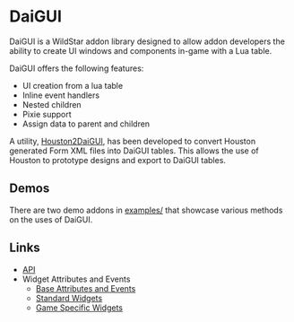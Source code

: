 DaiGUI
======

DaiGUI is a WildStar addon library designed to allow addon developers the ability to create UI windows and components in-game with a Lua table.

DaiGUI offers the following features:
* UI creation from a lua table
* Inline event handlers
* Nested children
* Pixie support
* Assign data to parent and children

A utility, [Houston2DaiGUI](https://github.com/daihenka/Houston2DaiGUI), has been developed to convert Houston generated Form XML files into DaiGUI tables.  This allows the use of Houston to prototype designs and export to DaiGUI tables.

## Demos

There are two demo addons in [examples/](examples/) that showcase various methods on the uses of DaiGUI.

## Links
* [API](wiki/API)
* Widget Attributes and Events
  * [Base Attributes and Events](wiki/Base-Attributes-and-Events)
  * [Standard Widgets](wiki/Standard-Widgets)
  * [Game Specific Widgets](wiki/Game-Specific-Widgets)

